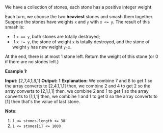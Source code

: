 
We have a collection of stones, each stone has a positive integer weight.

Each turn, we choose the two  **heaviest** stones and smash them together. Suppose the stones have weights  `x`  and  `y`  with  `x <= y`. The result of this smash is:

-   If  `x == y`, both stones are totally destroyed;
-   If  `x != y`, the stone of weight  `x`  is totally destroyed, and the stone of weight  `y`  has new weight  `y-x`.

At the end, there is at most 1 stone left. Return the weight of this stone (or 0 if there are no stones left.)

**Example 1:**

**Input:** [2,7,4,1,8,1]
**Output:** 1
**Explanation:** 
We combine 7 and 8 to get 1 so the array converts to [2,4,1,1,1] then,
we combine 2 and 4 to get 2 so the array converts to [2,1,1,1] then,
we combine 2 and 1 to get 1 so the array converts to [1,1,1] then,
we combine 1 and 1 to get 0 so the array converts to [1] then that's the value of last stone.

**Note:**

1.  `1 <= stones.length <= 30`
2.  `1 <= stones[i] <= 1000`